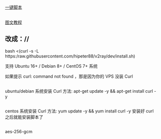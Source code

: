 
##
[ 一键脚本](https://github.com/233boy/v2ray/wiki/V2Ray%E4%B8%80%E9%94%AE%E5%AE%89%E8%A3%85%E8%84%9A%E6%9C%AC)

## 

[图文教程](https://github.com/233boy/v2ray/wiki/V2Ray%E6%90%AD%E5%BB%BA%E8%AF%A6%E7%BB%86%E5%9B%BE%E6%96%87%E6%95%99%E7%A8%8B)


## 改成：//
bash <(curl -s -L https:/raw.githubusercontent.com/hipeter88/v2ray/dev/install.sh)

支持 Ubuntu 16+ / Debian 8+ / CentOS 7+ 系统

如果提示 curl: command not found ，那是因为你的 VPS 没装 Curl
##
ubuntu/debian 系统安装 Curl 方法: apt-get update -y && apt-get install curl -y
##
centos 系统安装 Curl 方法: yum update -y && yum install curl -y
安装好 curl 之后就能安装脚本了
##
aes-256-gcm
